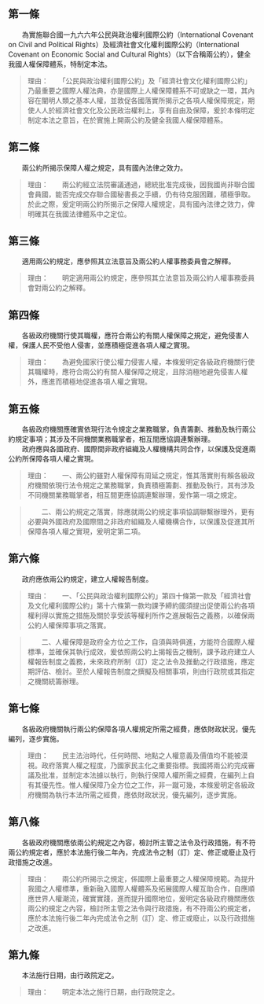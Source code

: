 第一條 
-------
　　為實施聯合國一九六六年公民與政治權利國際公約（International Covenant on Civil and Political Rights）及經濟社會文化權利國際公約（International Covenant on Economic  Social and Cultural Rights）（以下合稱兩公約），健全我國人權保障體系，特制定本法。  
> 理由：　　「公民與政治權利國際公約」及「經濟社會文化權利國際公約」乃最重要之國際人權法典，亦是國際上人權保障體系不可或缺之一環，其內容在闡明人類之基本人權，並敦促各國落實所揭示之各項人權保障規定，期使人人於經濟社會文化及公民政治權利上，享有自由及保障，爰於本條明定制定本法之意旨，在於實施上開兩公約及健全我國人權保障體系。



第二條 
-------
　　兩公約所揭示保障人權之規定，具有國內法律之效力。  
> 理由：　　兩公約經立法院審議通過，總統批准完成後，因我國尚非聯合國會員國，能否完成交存聯合國秘書長之手續，仍有待克服困難，積極爭取。於此之際，爰定明兩公約所揭示之保障人權規定，具有國內法律之效力，俾明確其在我國法律體系中之定位。



第三條 
-------
　　適用兩公約規定，應參照其立法意旨及兩公約人權事務委員會之解釋。  
> 理由：　　明定適用兩公約規定，應參照其立法意旨及兩公約人權事務委員會對兩公約之解釋。



第四條 
-------
　　各級政府機關行使其職權，應符合兩公約有關人權保障之規定，避免侵害人權，保護人民不受他人侵害，並應積極促進各項人權之實現。  
> 理由：　　為避免國家行使公權力侵害人權，本條爰明定各級政府機關行使其職權時，應符合兩公約有關人權保障之規定，且除消極地避免侵害人權外，應進而積極地促進各項人權之實現。



第五條 
-------
　　各級政府機關應確實依現行法令規定之業務職掌，負責籌劃、推動及執行兩公約規定事項；其涉及不同機關業務職掌者，相互間應協調連繫辦理。  
　　政府應與各國政府、國際間非政府組織及人權機構共同合作，以保護及促進兩公約所保障各項人權之實現。  
> 理由：　　一、兩公約雖對人權保障有周延之規定，惟其落實則有賴各級政府機關依現行法令規定之業務職掌，負責積極籌劃、推動及執行，其有涉及不同機關業務職掌者，相互間更應協調連繫辦理，爰作第一項之規定。

> 　　二、兩公約規定之落實，除應就兩公約規定事項協調聯繫辦理外，更有必要與外國政府及國際間之非政府組織及人權機構合作，以保護及促進其所保障各項人權之實現，爰明定第二項。



第六條 
-------
　　政府應依兩公約規定，建立人權報告制度。  
> 理由：　　一、「公民與政治權利國際公約」第四十條第一款及「經濟社會及文化權利國際公約」第十六條第一款均課予締約國須提出促使兩公約各項權利得以實施之措施及關於享受該等權利所作之進展報告之義務，以確保兩公約人權保障事項之落實。

> 　　二、人權保障是政府全方位之工作，自須與時俱進，方能符合國際人權標準，並確保其執行成效，爰依照兩公約上揭報告之機制，課予政府建立人權報告制度之義務，未來政府所制（訂）定之法令及推動之行政措施，應定期評估、檢討。至於人權報告制度之撰擬及相關事項，則由行政院或其指定之機關統籌辦理。



第七條 
-------
　　各級政府機關執行兩公約保障各項人權規定所需之經費，應依財政狀況，優先編列，逐步實施。  
> 理由：　　民主法治時代，任何時間、地點之人權意義及價值均不能被漠視。政府落實人權之程度，乃國家民主化之重要指標。我國將兩公約完成審議及批准，並制定本法據以執行，則執行保障人權所需之經費，在編列上自有其優先性。惟人權保障乃全方位之工作，非一蹴可幾，本條爰明定各級政府機關為執行本法所需之經費，應依財政狀況，優先編列，逐步實施。



第八條 
-------
　　各級政府機關應依兩公約規定之內容，檢討所主管之法令及行政措施，有不符兩公約規定者，應於本法施行後二年內，完成法令之制（訂）定、修正或廢止及行政措施之改進。  
> 理由：　　兩公約所揭示之規定，係國際上最重要之人權保障規範。為提升我國之人權標準，重新融入國際人權體系及拓展國際人權互助合作，自應順應世界人權潮流，確實實踐，進而提升國際地位，爰明定各級政府機關應依兩公約規定之內容，檢討所主管之法令與行政措施，有不符兩公約規定者，應於本法施行後二年內完成法令之制（訂）定、修正或廢止，以及行政措施之改進。



第九條 
-------
　　本法施行日期，由行政院定之。  
> 理由：　　明定本法之施行日期，由行政院定之。